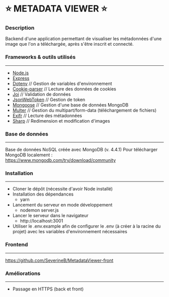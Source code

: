:star: METADATA VIEWER :star:
=============================

### Description

Backend d'une application permettant de visualiser les métadonnées d'une image que l'on a téléchargée, après s'être inscrit et connecté.

### Frameworks & outils utilisés
----------------------------------

* [Node.js](https://nodejs.org/en/)
* [Express](https://expressjs.com/fr/)
* [Dotenv](https://www.npmjs.com/package/dotenv) // Gestion de variables d'environnement
* [Cookie-parser](https://www.npmjs.com/package/cookie-parser) // Lecture des données de cookies
* [Joi](https://www.npmjs.com/package/express-joi-validation) // Validation de données
* [JsonWebToken](https://www.npmjs.com/package/jsonwebtoken) // Gestion de token
* [Mongoose](https://mongoosejs.com/) // Gestion d'une base de données MongoDB
* [Multer](https://www.npmjs.com/package/multer) // Gestion du multipart/form-data (téléchargement de fichiers)
* [Exifr](https://www.npmjs.com/package/exifr) // Lecture des métadonnées
* [Sharp](https://www.npmjs.com/package/sharp) // Redimension et modification d'images

### Base de données
-------------------

Base de données NoSQL créée avec MongoDB (v. 4.4.1)
Pour télécharger MongoDB localement : https://www.mongodb.com/try/download/community

### Installation
----------------

* Cloner le dépôt (nécessite d'avoir Node installé)
* Installation des dépendances
  - yarn
* Lancement du serveur en mode développement
  - nodemon server.js
* Lancer le serveur dans le navigateur
  - http://localhost:3001
* Utiliser le .env.example afin de configurer le .env (à créer à la racine du projet) avec les variables d'environnement nécessaires

### Frontend
-----------

https://github.com/SeverineB/MetadataViewer-front

### Améliorations
-----------------

* Passage en HTTPS (back et front)
